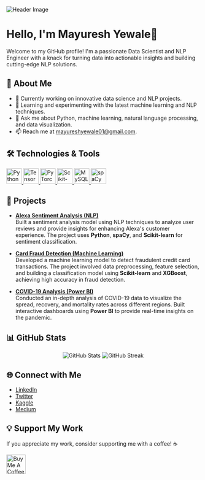 ![Header Image](https://github.com/yourusername/yourrepository/blob/main/header-image.png) <!-- Replace with your header image -->

# Hello, I'm Mayuresh Yewale👋

Welcome to my GitHub profile! I'm a passionate Data Scientist and NLP Engineer with a knack for turning data into actionable insights and building cutting-edge NLP solutions.

## 🌟 About Me

- 🔭 Currently working on innovative data science and NLP projects.
- 🌱 Learning and experimenting with the latest machine learning and NLP techniques.
- 💬 Ask me about Python, machine learning, natural language processing, and data visualization.
- 📫 Reach me at [mayureshyewale01@gmail.com](mailto:mayureshyewale01@gmail.com).

## 🛠️ Technologies & Tools

<p align="left">
  <a href="https://www.python.org" target="_blank">
    <img src="https://img.icons8.com/color/48/000000/python.png" alt="Python" width="40" height="40"/>
  </a>
  <a href="https://www.tensorflow.org" target="_blank">
    <img src="https://img.icons8.com/color/48/000000/tensorflow.png" alt="TensorFlow" width="40" height="40"/>
  </a>
  <a href="https://pytorch.org" target="_blank">
    <img src="https://img.icons8.com/ios/50/000000/pytorch.png" alt="PyTorch" width="40" height="40"/>
  </a>
  <a href="https://scikit-learn.org" target="_blank">
    <img src="https://img.icons8.com/ios/50/000000/scikit-learn.png" alt="Scikit-learn" width="40" height="40"/>
  </a>
  <a href="https://www.mysql.com" target="_blank">
    <img src="https://img.icons8.com/color/48/000000/mysql-logo.png" alt="MySQL" width="40" height="40"/>
  </a>
  <a href="https://spacy.io" target="_blank">
    <img src="https://img.icons8.com/ios/50/000000/spacy.png" alt="spaCy" width="40" height="40"/>
  </a>
</p>

## 🚀 Projects

- **[Alexa Sentiment Analysis (NLP)](https://github.com/MayureshYewale/Alexa-Sentiment-Analysis)**  
  Built a sentiment analysis model using NLP techniques to analyze user reviews and provide insights for enhancing Alexa's customer experience. The project uses **Python**, **spaCy**, and **Scikit-learn** for sentiment classification.

- **[Card Fraud Detection (Machine Learning)](https://github.com/yourusername/card-fraud-detection)**  
  Developed a machine learning model to detect fraudulent credit card transactions. The project involved data preprocessing, feature selection, and building a classification model using **Scikit-learn** and **XGBoost**, achieving high accuracy in fraud detection.

- **[COVID-19 Analysis (Power BI)](https://github.com/yourusername/covid-19-analysis)**  
  Conducted an in-depth analysis of COVID-19 data to visualize the spread, recovery, and mortality rates across different regions. Built interactive dashboards using **Power BI** to provide real-time insights on the pandemic.

## 📊 GitHub Stats

<p align="center">
  <img src="https://github-readme-stats.vercel.app/api?username=yourusername&show_icons=true&hide_title=true&count_private=true&hide=prs&theme=dark" alt="GitHub Stats" />
  <img src="https://github-readme-streak-stats.herokuapp.com/?user=yourusername&theme=dark" alt="GitHub Streak" />
</p>

## 🌐 Connect with Me

- [LinkedIn](https://www.linkedin.com/in/mayuresh-yewale/)
- [Twitter](https://twitter.com/yourusername)
- [Kaggle](https://www.kaggle.com/mayureshyewale)
- [Medium](https://medium.com/@yourusername)

## 💡 Support My Work

If you appreciate my work, consider supporting me with a coffee! ☕

<a href="https://www.buymeacoffee.com/yourusername" target="_blank"> 
  <img src="https://cdn.buymeacoffee.com/buttons/v2/default-blue.png" alt="Buy Me A Coffee" height="50">
</a>
